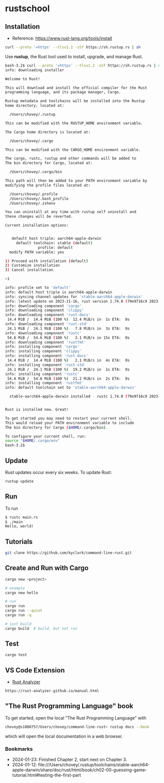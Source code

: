 # rustschool

## Installation

* Reference: https://www.rust-lang.org/tools/install

```bash
curl --proto '=https' --tlsv1.2 -sSf https://sh.rustup.rs | sh
```

Use **rustup**, the Rust tool used to install, upgrade, and manage Rust.

```bash
bash-3.2$ curl --proto '=https' --tlsv1.2 -sSf https://sh.rustup.rs | sh
info: downloading installer

Welcome to Rust!

This will download and install the official compiler for the Rust
programming language, and its package manager, Cargo.

Rustup metadata and toolchains will be installed into the Rustup
home directory, located at:

  /Users/chovey/.rustup

This can be modified with the RUSTUP_HOME environment variable.

The Cargo home directory is located at:

  /Users/chovey/.cargo

This can be modified with the CARGO_HOME environment variable.

The cargo, rustc, rustup and other commands will be added to
The bin directory for Cargo, located at:

  /Users/chovey/.cargo/bin

This path will then be added to your PATH environment variable by
modifying the profile files located at:

  /Users/chovey/.profile
  /Users/chovey/.bash_profile
  /Users/chovey/.zshenv

You can uninstall at any time with rustup self uninstall and
these changes will be reverted.

Current installation options:


   default host triple: aarch64-apple-darwin
     default toolchain: stable (default)
               profile: default
  modify PATH variable: yes

1) Proceed with installation (default)
2) Customize installation
3) Cancel installation

>1

info: profile set to 'default'
info: default host triple is aarch64-apple-darwin
info: syncing channel updates for 'stable-aarch64-apple-darwin'
info: latest update on 2023-11-16, rust version 1.74.0 (79e9716c9 2023-11-13)
info: downloading component 'cargo'
info: downloading component 'clippy'
info: downloading component 'rust-docs'
 14.4 MiB /  14.4 MiB (100 %)  12.4 MiB/s in  1s ETA:  0s
info: downloading component 'rust-std'
 24.1 MiB /  24.1 MiB (100 %)   7.8 MiB/s in  3s ETA:  0s
info: downloading component 'rustc'
 54.6 MiB /  54.6 MiB (100 %)   3.1 MiB/s in 15s ETA:  0s
info: downloading component 'rustfmt'
info: installing component 'cargo'
info: installing component 'clippy'
info: installing component 'rust-docs'
 14.4 MiB /  14.4 MiB (100 %)   2.1 MiB/s in  4s ETA:  0s
info: installing component 'rust-std'
 24.1 MiB /  24.1 MiB (100 %)  19.2 MiB/s in  1s ETA:  0s
info: installing component 'rustc'
 54.6 MiB /  54.6 MiB (100 %)  21.2 MiB/s in  2s ETA:  0s
info: installing component 'rustfmt'
info: default toolchain set to 'stable-aarch64-apple-darwin'

  stable-aarch64-apple-darwin installed - rustc 1.74.0 (79e9716c9 2023-11-13)


Rust is installed now. Great!

To get started you may need to restart your current shell.
This would reload your PATH environment variable to include
The bin directory for Cargo ($HOME/.cargo/bin).

To configure your current shell, run:
source "$HOME/.cargo/env"
bash-3.2$
```

## Update

Rust updates occur every six weeks.  To update Rust:

```bash
rustup update
```

## Run

To run

```bash
$ rustc main.rs
$ ./main
Hello, world!
```

## Tutorials

```bash
git clone https://github.com/kyclark/command-line-rust.git
```

## Create and Run with Cargo

```bash
cargo new <project>

# example
cargo new hello

# run
cargo run
cargo run --quiet
cargo run -q

# just build
cargo build  # build, but not run
```

## Test

```bash
cargo test
```

## VS Code Extension

* [Rust Analyzer](https://marketplace.visualstudio.com/items?itemName=rust-lang.rust-analyzer)

```bash
https://rust-analyzer.github.io/manual.html
```

## "The Rust Programming Language" book

To get started, open the local "The Rust Programming Language" with

```bash
chovey@s1088757/Users/chovey/command-line-rust> rustup docs --book
```

which will open the local documentation in a web browser.

### Bookmarks

* 2024-01-23: Finished Chapter 2, start next on Chapter 3.
* 2024-01-12: file:///Users/chovey/.rustup/toolchains/stable-aarch64-apple-darwin/share/doc/rust/html/book/ch02-00-guessing-game-tutorial.html#testing-the-first-part


